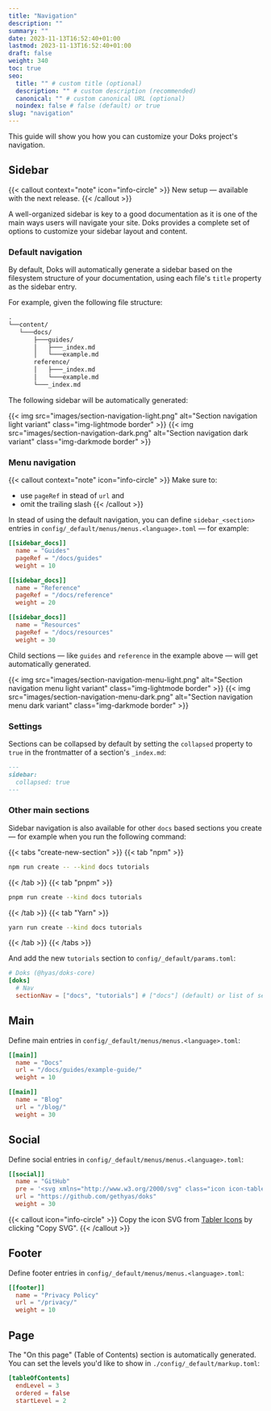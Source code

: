 ```yaml
---
title: "Navigation"
description: ""
summary: ""
date: 2023-11-13T16:52:40+01:00
lastmod: 2023-11-13T16:52:40+01:00
draft: false
weight: 340
toc: true
seo:
  title: "" # custom title (optional)
  description: "" # custom description (recommended)
  canonical: "" # custom canonical URL (optional)
  noindex: false # false (default) or true
slug: "navigation"
---
```


This guide will show you how you can customize your Doks project's navigation.

## Sidebar

{{< callout context="note" icon="info-circle" >}}
New setup — available with the next release.
{{< /callout >}}

A well-organized sidebar is key to a good documentation as it is one of the main ways users will navigate your site. Doks provides a complete set of options to customize your sidebar layout and content.

### Default navigation

By default, Doks will automatically generate a sidebar based on the filesystem structure of your documentation, using each file's `title` property as the sidebar entry.

For example, given the following file structure:

```md
.
└──content/
   └───docs/
       ├───guides/
       │   ├───_index.md
       │   └───example.md
       reference/
       │   ├───_index.md
       │   └───example.md
       └───_index.md
```

The following sidebar will be automatically generated:

{{< img src="images/section-navigation-light.png" alt="Section navigation light variant" class="img-lightmode border" >}}
{{< img src="images/section-navigation-dark.png" alt="Section navigation dark variant" class="img-darkmode border" >}}

### Menu navigation

{{< callout context="note" icon="info-circle" >}}
Make sure to:
- use `pageRef` in stead of `url` and
- omit the trailing slash
{{< /callout >}}

In stead of using the default navigation, you can define `sidebar_<section>` entries in `config/_default/menus/menus.<language>.toml` — for example:

```toml {title="menus.en.toml"}
[[sidebar_docs]]
  name = "Guides"
  pageRef = "/docs/guides"
  weight = 10

[[sidebar_docs]]
  name = "Reference"
  pageRef = "/docs/reference"
  weight = 20

[[sidebar_docs]]
  name = "Resources"
  pageRef = "/docs/resources"
  weight = 30
```

Child sections — like `guides` and `reference` in the example above — will get automatically generated.

{{< img src="images/section-navigation-menu-light.png" alt="Section navigation menu light variant" class="img-lightmode border" >}}
{{< img src="images/section-navigation-menu-dark.png" alt="Section navigation menu dark variant" class="img-darkmode border" >}}

### Settings

Sections can be collapsed by default by setting the `collapsed` property to `true` in the frontmatter of a section's `_index.md`:

```md {title="_index.md"}
---
sidebar:
  collapsed: true
---
```

### Other main sections

Sidebar navigation is also available for other `docs` based sections you create — for example when you run the following command:

{{< tabs "create-new-section" >}}
{{< tab "npm" >}}

```bash
npm run create -- --kind docs tutorials
```

{{< /tab >}}
{{< tab "pnpm" >}}

```bash
pnpm run create --kind docs tutorials
```

{{< /tab >}}
{{< tab "Yarn" >}}

```bash
yarn run create --kind docs tutorials
```

{{< /tab >}}
{{< /tabs >}}

And add the new `tutorials` section to `config/_default/params.toml`:

```toml {title="params.toml"}
# Doks (@hyas/doks-core)
[doks]
  # Nav
  sectionNav = ["docs", "tutorials"] # ["docs"] (default) or list of sections (e.g. ["docs", "guides"])
```

## Main

Define main entries in `config/_default/menus/menus.<language>.toml`:

```toml {title="menus.en.toml"}
[[main]]
  name = "Docs"
  url = "/docs/guides/example-guide/"
  weight = 10

[[main]]
  name = "Blog"
  url = "/blog/"
  weight = 30
```

## Social

Define social entries in `config/_default/menus/menus.<language>.toml`:

```toml {title="menus.en.toml"}
[[social]]
  name = "GitHub"
  pre = '<svg xmlns="http://www.w3.org/2000/svg" class="icon icon-tabler icon-tabler-brand-github" width="24" height="24" viewBox="0 0 24 24" stroke-width="2" stroke="currentColor" fill="none" stroke-linecap="round" stroke-linejoin="round"><path stroke="none" d="M0 0h24v24H0z" fill="none"></path><path d="M9 19c-4.3 1.4 -4.3 -2.5 -6 -3m12 5v-3.5c0 -1 .1 -1.4 -.5 -2c2.8 -.3 5.5 -1.4 5.5 -6a4.6 4.6 0 0 0 -1.3 -3.2a4.2 4.2 0 0 0 -.1 -3.2s-1.1 -.3 -3.5 1.3a12.3 12.3 0 0 0 -6.2 0c-2.4 -1.6 -3.5 -1.3 -3.5 -1.3a4.2 4.2 0 0 0 -.1 3.2a4.6 4.6 0 0 0 -1.3 3.2c0 4.6 2.7 5.7 5.5 6c-.6 .6 -.6 1.2 -.5 2v3.5"></path></svg>'
  url = "https://github.com/gethyas/doks"
  weight = 30
```

{{< callout icon="info-circle" >}}
Copy the icon SVG from [Tabler Icons](https://tabler-icons.io/) by clicking "Copy SVG".
{{< /callout >}}

## Footer

Define footer entries in `config/_default/menus/menus.<language>.toml`:

```toml {title="menus.en.toml"}
[[footer]]
  name = "Privacy Policy"
  url = "/privacy/"
  weight = 10
```

## Page

The "On this page" (Table of Contents) section is automatically generated. You can set the levels you'd like to show in `./config/_default/markup.toml`:

```toml {title="markup.toml"}
[tableOfContents]
  endLevel = 3
  ordered = false
  startLevel = 2
```
